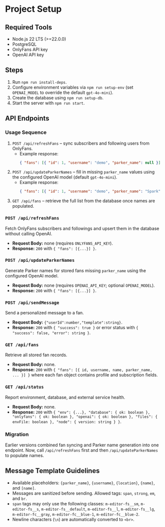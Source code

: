 # Project Setup

## Required Tools

- Node.js 22 LTS (>=22.0.0)
- PostgreSQL
- OnlyFans API key
- OpenAI API key

## Steps

1. Run `npm run install-deps`.
2. Configure environment variables via `npm run setup-env` (set `OPENAI_MODEL` to override the default `gpt-4o-mini`).
3. Create the database using `npm run setup-db`.
4. Start the server with `npm run start`.

## API Endpoints

### Usage Sequence

1. `POST /api/refreshFans` – sync subscribers and following users from OnlyFans.
   - Example response:
     ```json
     { "fans": [{ "id": 1, "username": "demo", "parker_name": null }] }
     ```
2. `POST /api/updateParkerNames` – fill in missing `parker_name` values using the configured OpenAI model (default `gpt-4o-mini`).
   - Example response:
     ```json
     { "fans": [{ "id": 1, "username": "demo", "parker_name": "Spark" }] }
     ```
3. `GET /api/fans` – retrieve the full list from the database once names are populated.

### `POST /api/refreshFans`

Fetch OnlyFans subscribers and followings and upsert them in the database without calling OpenAI.

- **Request Body:** none (requires `ONLYFANS_API_KEY`).
- **Response:** `200` with `{ "fans": [{...}] }`.

### `POST /api/updateParkerNames`

Generate Parker names for stored fans missing `parker_name` using the configured OpenAI model.

- **Request Body:** none (requires `OPENAI_API_KEY`; optional `OPENAI_MODEL`).
- **Response:** `200` with `{ "fans": [{...}] }`.

### `POST /api/sendMessage`

Send a personalized message to a fan.

- **Request Body:** `{"userId":number,"template":string}`.
- **Response:** `200` with `{ "success": true }` or error status with `{ "success": false, "error": string }`.

### `GET /api/fans`

Retrieve all stored fan records.

- **Request Body:** none.
- **Response:** `200` with `{ "fans": [{ id, username, name, parker_name, ... }] }` where each fan object contains profile and subscription fields.

### `GET /api/status`

Report environment, database, and external service health.

- **Request Body:** none.
- **Response:** `200` with `{ "env": {...}, "database": { ok: boolean }, "onlyfans": { ok: boolean }, "openai": { ok: boolean }, "files": { envFile: boolean }, "node": { version: string } }`.

### Migration

Earlier versions combined fan syncing and Parker name generation into one endpoint.
Now, call `/api/refreshFans` first and then `/api/updateParkerNames` to populate names.

## Message Template Guidelines

- Available placeholders: `{parker_name}`, `{username}`, `{location}`, `{name}`, and `[name]`.
- Messages are sanitized before sending. Allowed tags: `span`, `strong`, `em`, and `br`.
- `span` tags may only use the following classes: `m-editor-fs__sm`, `m-editor-fs__s`, `m-editor-fs__default`, `m-editor-fs__l`, `m-editor-fs__lg`, `m-editor-fc__gray`, `m-editor-fc__blue-1`, `m-editor-fc__blue-2`.
- Newline characters (`\n`) are automatically converted to `<br>`.
